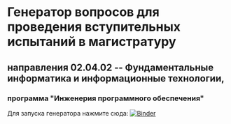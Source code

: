 # Генератор вопросов для проведения вступительных испытаний в магистратуру

## направления 02.04.02 -- Фундаментальные информатика и информационные технологии, 

### программа "Инженерия программного обеспечения"

Для запуска генератора нажмите сюда: [![Binder](https://mybinder.org/badge_logo.svg)](https://mybinder.org/v2/gh/SergeyVostokin/questions.git/HEAD?labpath=questions.ipynb) 

 
